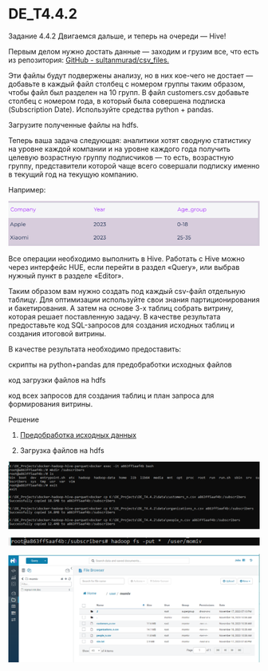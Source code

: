 # DE_T4.4.2
Задание 4.4.2
Двигаемся дальше, и теперь на очереди — Hive!

Первым делом нужно достать данные — заходим и грузим все, что есть из репозитория: [GitHub - sultanmurad/csv_files.](https://github.com/sultanmurad/csv_files)

Эти файлы будут подвержены анализу, но в них кое-чего не достает — добавьте в каждый файл столбец с номером группы таким образом, чтобы файл был разделен на 10 групп. В файл customers.csv добавьте столбец с номером года, в который была совершена подписка (Subscription Date). Используйте средства python + pandas.

Загрузите полученные файлы на hdfs. 

Теперь ваша задача следующая: аналитики хотят сводную статистику на уровне каждой компании и на уровне каждого года получить целевую возрастную группу подписчиков — то есть, возрастную группу, представители которой чаще всего совершали подписку именно в текущий год на текущую компанию. 

Например:

![Image alt](https://github.com/MOMIV/DE_T4.4.2/raw/main/pic/01.png)


Все операции необходимо выполнить в Hive. Работать с Hive можно через интерфейс HUE, если перейти в раздел «Query», или выбрав нужный пункт в разделе «Editor».

Таким образом вам нужно создать под каждый csv-файл отдельную таблицу. Для оптимизации используйте свои знания партиционирования и бакетирования. А затем на основе 3-х таблиц собрать витрину, которая решает поставленную задачу. В качестве результата предоставьте код SQL-запросов для создания исходных таблиц и создания итоговой витрины.

В качестве результата необходимо предоставить:

скрипты на python+pandas для предобработки исходных файлов

код загрузки файлов на hdfs

код всех запросов для создания таблиц и план запроса для формирования витрины.


Решение

1. [Предобработка исходных данных](https://github.com/MOMIV/DE_T4.4.2/blob/main/T4.4.2.ipynb)

2. Загрузка файлов на hdfs

![Image alt](https://github.com/MOMIV/DE_T4.4.2/raw/main/pic/1.png)

![Image alt](https://github.com/MOMIV/DE_T4.4.2/raw/main/pic/2.png)

![Image alt](https://github.com/MOMIV/DE_T4.4.2/raw/main/pic/3.png)

 

